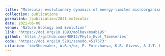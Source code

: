 ```yaml
---
title: "Molecular evolutionary dynamics of energy-limited microorganisms"
collection: publications
permalink: /publication/2021-molecular
date: 2021-06-08
venue: 'Nature Ecology and Evolution'
link: 'https://doi.org/10.1093/molbev/msab195'
github: 'https://github.com/MURI2/Phylo_Evol_Timeseries'
code: 'https://doi.org/10.5281/zenodo.4517573'
citation: '<b>Shoemaker, W.R.</b>, E. Polezhaeva, K.B. Givens, & J.T. Lennon. Molecular evolutionary dynamics of energy-limited microorganisms. <i>Molecular Biology and Evolution</i> 38, 4532–45 (2021).'
---
```

